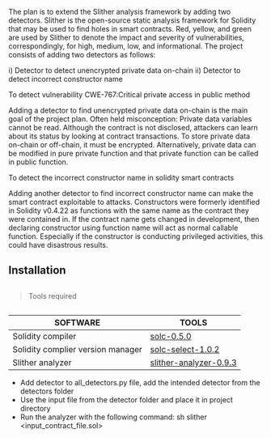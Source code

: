 The plan is to extend the Slither analysis framework by adding two detectors. Slither is the open-source static analysis framework for Solidity that may be used to find holes in smart contracts. Red, yellow, and green are used by Slither to denote the impact and severity of vulnerabilities, correspondingly, for high, medium, low, and informational. The project consists of adding two detectors as follows:

i) Detector to detect unencrypted private data on-chain ii) Detector to detect incorrect constructor name

To detect vulnerability CWE-767:Critical private access in public method

Adding a detector to find unencrypted private data on-chain is the main goal of the project plan. Often held misconception: Private data variables cannot be read. Although the contract is not disclosed, attackers can learn about its status by looking at contract transactions. To store private data on-chain or off-chain, it must be encrypted. Alternatively, private data can be modified in pure private function and that private function can be called in public function.

To detect the incorrect constructor name in solidity smart contracts

Adding another detector to find incorrect constructor name can make the smart contract exploitable to attacks. Constructors were formerly identified in Solidity v0.4.22 as functions with the same name as the contract they were contained in. If the contract name gets changed in development, then declaring constructor using function name will act as normal callable function. Especially if the constructor is conducting privileged activities, this could have disastrous results.

## Installation
## 
> Tools required

##
| SOFTWARE | TOOLS |
| -------- | ------ |
| Solidity compiler | [solc-0.5.0](https://docs.soliditylang.org/en/v0.8.17/installing-solidity.html) |
| Solidity complier version manager | [solc-select-1.0.2](https://github.com/crytic/solc-select) |
| Slither analyzer | [slither-analyzer-0.9.3](https://github.com/crytic/slither) |

- Add detector to all_detectors.py file, add the intended detector from the detectors folder
- Use the input file from the detector folder and place it in project directory
- Run the analyzer with the following command: 
    sh
    slither <input_contract_file.sol>
    